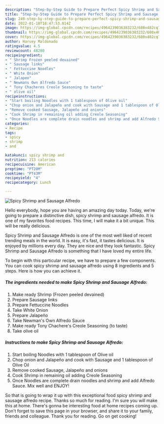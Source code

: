 ```yaml
---
description: "Step-by-Step Guide to Prepare Perfect Spicy Shrimp and Sausage Alfredo"
title: "Step-by-Step Guide to Prepare Perfect Spicy Shrimp and Sausage Alfredo"
slug: 249-step-by-step-guide-to-prepare-perfect-spicy-shrimp-and-sausage-alfredo
date: 2022-01-10T18:47:53.014Z
image: https://img-global.cpcdn.com/recipes/4964239036383232/680x482cq70/spicy-shrimp-and-sausage-alfredo-recipe-main-photo.jpg
thumbnail: https://img-global.cpcdn.com/recipes/4964239036383232/680x482cq70/spicy-shrimp-and-sausage-alfredo-recipe-main-photo.jpg
cover: https://img-global.cpcdn.com/recipes/4964239036383232/680x482cq70/spicy-shrimp-and-sausage-alfredo-recipe-main-photo.jpg
author: Harvey Maldonado
ratingvalue: 4.5
reviewcount: 48280
recipeingredient:
- " Shrimp Frozen peeled devained"
- " Sausage links"
- " Fettuccine Noodles"
- " White Onion"
- " Jalapeo"
- " Newmans Own Alfredo Sauce"
- " Tony Chacheres Creole Seasoning to taste"
- " olive oil"
recipeinstructions:
- "Start boiling Noodles with 1 tablespoon of Olive oil"
- "Chop onion and Jalapeño and cook with Sausage and 1 tablespoon of Olive Oil"
- "Remove cooked Sausage, Jalapeño and onions"
- "Cook Shrimp in remaining oil adding Creole Seasoning"
- "Once Noodles are complete drain noodles and shrimp and add Alfredo Sauce. Mix well and ENJOY!"
categories:
- Recipe
tags:
- spicy
- shrimp
- and

katakunci: spicy shrimp and 
nutrition: 213 calories
recipecuisine: American
preptime: "PT20M"
cooktime: "PT43M"
recipeyield: "4"
recipecategory: Lunch

---
```



![Spicy Shrimp and Sausage Alfredo](https://img-global.cpcdn.com/recipes/4964239036383232/680x482cq70/spicy-shrimp-and-sausage-alfredo-recipe-main-photo.jpg)

Hello everybody, hope you are having an amazing day today. Today, we're going to prepare a distinctive dish, spicy shrimp and sausage alfredo. It is one of my favorites food recipes. This time, I will make it a bit unique. This will be really delicious.

Spicy Shrimp and Sausage Alfredo is one of the most well liked of recent trending meals in the world. It is easy, it's fast, it tastes delicious. It is enjoyed by millions every day. They are nice and they look fantastic. Spicy Shrimp and Sausage Alfredo is something that I have loved my entire life.




To begin with this particular recipe, we have to prepare a few components. You can cook spicy shrimp and sausage alfredo using 8 ingredients and 5 steps. Here is how you can achieve it.

<!--inarticleads1-->

##### The ingredients needed to make Spicy Shrimp and Sausage Alfredo:

1. Make ready  Shrimp (Frozen peeled devained)
1. Prepare  Sausage links
1. Prepare  Fettuccine Noodles
1. Take  White Onion
1. Prepare  Jalapeño
1. Take  Newman&#39;s Own Alfredo Sauce
1. Make ready  Tony Chachere&#39;s Creole Seasoning (to taste)
1. Take  olive oil




<!--inarticleads2-->

##### Instructions to make Spicy Shrimp and Sausage Alfredo:

1. Start boiling Noodles with 1 tablespoon of Olive oil
1. Chop onion and Jalapeño and cook with Sausage and 1 tablespoon of Olive Oil
1. Remove cooked Sausage, Jalapeño and onions
1. Cook Shrimp in remaining oil adding Creole Seasoning
1. Once Noodles are complete drain noodles and shrimp and add Alfredo Sauce. Mix well and ENJOY!




So that is going to wrap it up with this exceptional food spicy shrimp and sausage alfredo recipe. Thanks so much for reading. I'm sure you will make this at home. There's gonna be interesting food at home recipes coming up. Don't forget to save this page in your browser, and share it to your family, friends and colleague. Thank you for reading. Go on get cooking!
